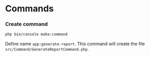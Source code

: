 # Commands

### Create command

```bash
php bin/console make:command
```

Define name `app:generate-report`. This command will create the file `src/Command/GenerateReportCommand.php`.
